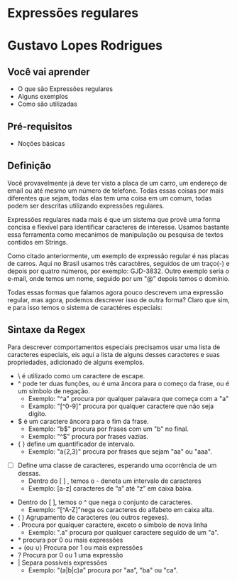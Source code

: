 # Expressões regulares

# Gustavo Lopes Rodrigues

## Você vai aprender

* O que são Expressões regulares
* Alguns exemplos
* Como são utilizadas

## Pré-requisitos

* Noções básicas

## Definição

Você provavelmente já deve ter visto a placa de um carro, um endereço de email ou até mesmo
um número de telefone. Todas essas coisas por mais diferentes que sejam, todas elas tem uma coisa
em um comum, todas podem ser descritas utilizando expressões regulares.

Expressões regulares nada mais é que um sistema que provê uma forma concisa e flexível para identificar caracteres de interesse. Usamos bastante essa ferramenta como mecanimos de manipulação ou pesquisa de textos contidos em Strings.

Como citado anteriormente, um exemplo de expressão regular é nas placas de carros. Aqui no Brasil usamos três caractéres, seguidos de um traço(-) e depois por quatro números, por exemplo: GJD-3832. Outro exemplo seria o e-mail, onde temos um nome, seguido por um "@" depois temos o domínio.

Todas essas formas que falamos agora pouco descrevem uma expressão regular, mas agora, podemos descrever isso de outra forma? Claro que sim, e para isso temos o sistema de caractéres especiais:

## Sintaxe da Regex

Para descrever comportamentos especiais precisamos usar uma lista de caracteres especiais, eis aqui a lista 
de alguns desses caracteres e suas propriedades, adicionado de alguns exemplos.


* \ é utilizado como um caractere de escape.
* ^ pode ter duas funções, ou é uma âncora para o começo da frase, ou é um símbolo de negação.
    * Exemplo: "^a" procura por qualquer palavara que começa com a  "a"
    * Examplo: "[^0-9]" procura por qualquer caractere que não seja digito.
* $ é um caractere âncora para o fim da frase.
    * Exemplo: "b$" procura por frases com um "b" no final.
    * Exemplo: "^$" procura por frases vazias.
* { } define um quantificador de intervalo.
    * Exemplo: "a{2,3}" procura por frases que sejam "aa" ou "aaa".
* [ ] Define uma classe de caracteres, esperando uma ocorrência de um dessas.
    * Dentro do [ ] , temos o - denota um intervalo de caracteres
    * Exemplo: [a-z] caracteres de “a” até “z” em caixa baixa.
* Dentro do [ ], temos o ^ que nega o conjunto de caracteres.
    * Exemplo: "[^A-Z]"nega os caracteres do alfabeto em caixa alta.
* ( ) Agrupamento de caracteres (ou outros regexes).
* . Procura por qualquer caractere, exceto o símbolo de nova linha
    * Exemplo: ".a" procura por qualquer caractere seguido de um "a".
* \* procura por 0 ou mais expressões
* \+ (ou ∪) Procura por 1 ou mais expressões
* ? Procura por 0 ou 1 uma expressão
* | Separa possíveis expressões
    * Exemplo: "(a|b|c)a" procura por "aa", "ba" ou "ca".
